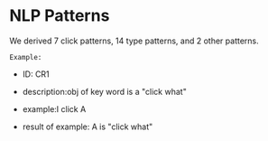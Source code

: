 # NLP Patterns

We derived 7 click patterns, 14 type patterns,  and 2 other patterns. 


`Example:`

- ID:	CR1  

- description:obj of key word is a "click what"	

- example:I click A

- result of example: A is "click what"
